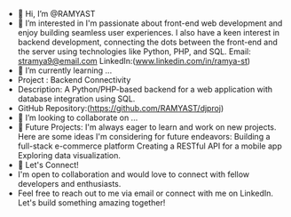 - 👋 Hi, I’m @RAMYAST
- 👀 I’m interested in I'm passionate about front-end web development and enjoy building seamless user experiences. I also have a keen interest in backend development,
  connecting the dots between the front-end and the server using technologies like Python, PHP, and SQL.
  Email: stramya9@email.com
  LinkedIn:(www.linkedin.com/in/ramya-st)
- 🌱 I’m currently learning ...
-   Project : Backend Connectivity
- Description: A Python/PHP-based backend for a web application with database integration using SQL.
- GitHub Repository:(https://github.com/RAMYAST/djproj)
- 💞️ I’m looking to collaborate on ...
- 🌱 Future Projects:
  I'm always eager to learn and work on new projects. Here are some ideas I'm considering for future endeavors:
       Building a full-stack e-commerce platform
       Creating a RESTful API for a mobile app
       Exploring data visualization.
- 🤝 Let's Connect!
- I'm open to collaboration and would love to connect with fellow developers and enthusiasts.
- Feel free to reach out to me via email or connect with me on LinkedIn. Let's build something amazing together!


  
